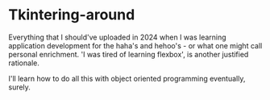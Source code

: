 # Tkintering-around
Everything that I should've uploaded in 2024 when I was learning application development for the haha's and hehoo's - or what one might call personal enrichment. 
'I was tired of learning flexbox',  is another justified rationale. 

I'll learn how to do all this with object oriented programming eventually, surely.

